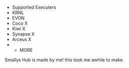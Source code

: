 - Supported Executers
- KRNL
- EVON
- Coco X
- Kiwi X
- Synapse X
- Arceus X
- + MORE

Smallys Hub is made by me!
this took me awhile to make.
